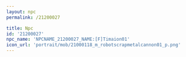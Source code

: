 ```yaml
---
layout: npc
permalink: /21200027

title: Npc
id: '21200027'
npc_name: 'NPCNAME_21200027_NAME:[F]Timaion01'
icon_url: 'portrait/mob/21000118_m_robotscrapmetalcannon01_p.png'
---
```

